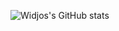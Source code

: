 

![Widjos's GitHub stats](https://github-readme-stats.vercel.app/api?username=widjos&show_icons=true&bg_color=00000000)
<!--
![Github stats](https://github-readme-stats.vercel.app/api?username=widjos)
**widjos/widjos** is a ✨ _special_ ✨ repository because its `README.md` (this file) appears on your GitHub profile.

Here are some ideas to get you started:

- 🔭 I’m currently working on ...
- 🌱 I’m currently learning ...
- 👯 I’m looking to collaborate on ...
- 🤔 I’m looking for help with ...
- 💬 Ask me about ...
- 📫 How to reach me: ...
- 😄 Pronouns: ...
- ⚡ Fun fact: ...
-->
